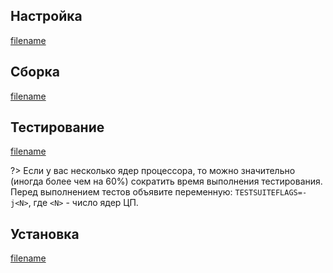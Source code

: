<pkg :name="'autoconf'" instsize showsbu2></pkg>

## Настройка

[filename](../packages/autoconf/configure ':include')

## Сборка

[filename](../packages/autoconf/build ':include')

## Тестирование

[filename](../packages/autoconf/test ':include')

?> Если у вас несколько ядер процессора, то можно значительно (иногда более чем на 60%) сократить время выполнения тестирования. Перед выполнением тестов объявите переменную: `TESTSUITEFLAGS=-j<N>`, где `<N>` - число ядер ЦП.

## Установка

[filename](../packages/autoconf/install ':include')

<script>
	new Vue({ el: '#main' })
</script>
